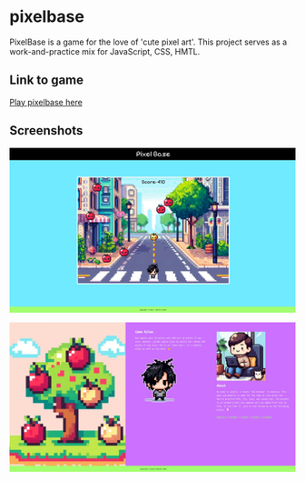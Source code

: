 # pixelbase

PixelBase is a game for the love of 'cute pixel art'. This project serves as a work-and-practice mix for JavaScript, CSS, HMTL.

## Link to game

[Play pixelbase here](https://pixelba.se)

## Screenshots

![pixelbase screenshot](./img/pixelbase-screenshot-1.webp)

![pixelbase screenshot](./img/pixelbase-screenshot-2.webp)
